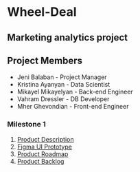 # Wheel-Deal

## Marketing analytics project

## Project Members

- Jeni Balaban - Project Manager
- Kristina Ayanyan - Data Scientist
- Mikayel Mikayelyan - Back-end Engineer
- Vahram Dressler - DB Developer
- Mher Ghevondian - Front-end Engineer

### Milestone 1

1. [Product Description](https://docs.google.com/document/d/1wBRiJaEN5ybGC3zcVq8OuZIsJu3I7SWc0s7CuLKW-ZY/edit?tab=t.0)
2. [Figma UI Prototype](https://www.figma.com/design/SGwS5yc76ng5AtCBYv6GRY/WheelDeal?node-id=0-1&t=H6y0TeJXTYgVBMxp-1)
3. [Product Roadmap](https://miro.com/app/board/uXjVLNxV--Y=/)
4. [Product Backlog](https://miro.com/app/board/uXjVLNzQhRQ=/)